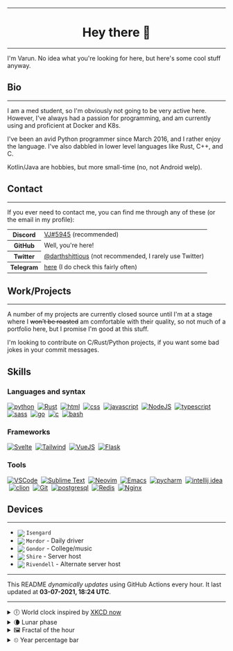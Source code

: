 ***

<h1 align="center">
Hey there 👋
</h1>

***

I'm Varun. No idea what you're looking for here, but here's some cool stuff anyway.

<h2>
Bio
</h2>

***

I am a med student, so I'm obviously not going to be very active here. However, I've always had a passion for programming, and am currently using and proficient at Docker and K8s.

I've been an avid Python programmer since March 2016, and I rather enjoy the language. I've also dabbled in lower level languages like Rust, C++, and C.

Kotlin/Java are hobbies, but more small-time (no, not Android welp).

<h2>
Contact
</h2>

***
If you ever need to contact me, you can find me through any of these (or the email in my profile):

<table>
<tr>
<th>
<strong>Discord</strong>
</th>
<td>
<a href="https://discord.com/users/411166117084528640">VJ#5945</a> (recommended)
</td>
</tr>
<tr>
<th>GitHub</th>
<td>Well, you're here!</td>
</tr>
<tr>
<th>Twitter</th>
<td><a href="https://twitter.com/darthshittious">@darthshittious</a> (not recommended, I rarely use Twitter)</td>
</tr>
<tr>
<th>Telegram</th>
<td><a href="https://t.me/extremely_slim_shady">here</a> (I do check this fairly often)</td></tr>
</table>

<h2>Work/Projects</h2>

***
A number of my projects are currently closed source until I'm at a stage where I
~~won't be roasted~~ am comfortable with their quality, so not much of a portfolio here,
but I promise I'm good at this stuff.

I'm looking to contribute on C/Rust/Python projects, if you want some bad jokes in your commit messages.

<h2>Skills</h2>

[python]: https://api.iconify.design/logos:python.svg?width=36
[js]: https://api.iconify.design/logos:javascript.svg?width=36
[node]: https://api.iconify.design/logos:nodejs-icon.svg?width=36
[ts]: https://api.iconify.design/logos:typescript-icon.svg?width=36
[rust]: https://api.iconify.design/logos:rust.svg?width=36
[postgres]: https://api.iconify.design/logos:postgresql.svg?width=36
[html]: https://api.iconify.design/simple-icons:html5.svg?width=36&color=%23e96228
[css]: https://api.iconify.design/simple-icons:css3.svg?width=36&color=%232862e9
[go]: https://api.iconify.design/logos:go.svg?width=36&height=36
[c]: https://api.iconify.design/logos:c.svg?width=36
[bash]: https://api.iconify.design/logos:bash-icon.svg?width=36
[svelte]: https://api.iconify.design/logos:svelte-icon.svg?width=36
[tailwind]: https://api.iconify.design/logos:tailwindcss-icon.svg?width=36&height=36
[sass]: https://api.iconify.design/logos:sass.svg?width=36
[vue]: https://api.iconify.design/logos:vue.svg?width=36
[flask]: https://api.iconify.design/logos:flask.svg?width=36
[vscode]: https://api.iconify.design/logos:visual-studio-code.svg?width=36
[pycharm]: https://api.iconify.design/logos:pycharm.svg?width=36
[intellij]: https://api.iconify.design/logos:intellij-idea.svg?width=36
[clion]: https://api.iconify.design/logos:clion.svg?width=36
[sublime]: https://api.iconify.design/logos:sublimetext-icon.svg?width=36
[neovim]: https://api.iconify.design/simple-icons:neovim.svg?width=36&color=%235b9a35
[emacs]: https://api.iconify.design/vscode-icons:file-type-emacs.svg?width=36
[git]: https://api.iconify.design/logos:git-icon.svg?width=36
[redis]: https://api.iconify.design/logos:redis.svg?width=36
[nginx]: https://api.iconify.design/logos:nginx.svg?width=36

<h3>Languages and syntax</h3>

[![python][python]](https://python.org/)
&nbsp;[![Rust][rust]](https://rust-lang.org/)
&nbsp;[![html][html]](https://developer.mozilla.org/en-US/docs/Glossary/HTML5)
&nbsp;[![css][css]](https://developer.mozilla.org/en-US/docs/Web/CSS)
&nbsp;[![javascript][js]](https://developer.mozilla.org/en-US/docs/Web/JavaScript)
&nbsp;[![NodeJS][node]](https://nodejs.org)
&nbsp;[![typescript][ts]](https://typescriptlang.org/)
&nbsp;[![sass][sass]](https://sass-lang.com/)
&nbsp;[![go][go]](https://golang.org/)
&nbsp;[![c][c]](https://en.cppreference.com/w/c)
&nbsp;[![bash][bash]](https://www.gnu.org/software/bash/)

<h3>Frameworks</h3>

[![Svelte][svelte]](https://svelte.dev/)
&nbsp;[![Tailwind][tailwind]](https://tailwindcss.com/)
&nbsp;[![VueJS][vue]](https://vuejs.org)
&nbsp;[![Flask][flask]](https://palletsprojects.com/p/flask/)

<h3>Tools</h3>

[![VSCode][vscode]](https://code.visualstudio.com/)
&nbsp;[![Sublime Text][sublime]](https://www.sublimetext.com/)
&nbsp;[![Neovim][neovim]](https://neovim.io/)
&nbsp;[![Emacs][emacs]](https://www.gnu.org/software/emacs/)
&nbsp;[![pycharm][pycharm]](https://www.jetbrains.com/pycharm/)
&nbsp;[![intellij idea][intellij]](https://jetbrains.com/idea/)
&nbsp;[![clion][clion]](https://jetbrains.com/clion/)
&nbsp;[![Git][git]](https://git-scm.com/)
&nbsp;[![postgresql][postgres]](https://postgresql.org/)
&nbsp;[![Redis][redis]](https://redis.io/)
&nbsp;[![Nginx][nginx]](https://nginx.org/en/)

<h2>Devices</h2>

***

<!-- Styles are ignored in README rendering on GitHub profile but work on GitHub Pages -->
- <img src="https://api.iconify.design/simple-icons:android.svg?color=%2330d780" width="18" style="vertical-align: middle"> `Isengard`
- <img src="https://api.iconify.design/simple-icons:archlinux.svg?color=%23168eca" width="18" style="vertical-align: middle"> `Mordor` - Daily driver
- <img src="https://api.iconify.design/simple-icons:windows.svg?color=%2300a8e8" width="18" style="vertical-align: middle"> `Gondor` - College/music
- <img src="https://api.iconify.design/simple-icons:ubuntu.svg?color=%23d64613" width="18" style="vertical-align: middle"> `Shire` - Server host
- <img src="https://api.iconify.design/simple-icons:ubuntu.svg?color=%23d64613" width="18" style="vertical-align: middle"> `Rivendell` - Alternate server host

***

This README *dynamically updates* using GitHub Actions every hour.
It last updated at **03-07-2021, 18:24 UTC**.

***

<details>
<summary>🕕 World clock inspired by <a href="https://xkcd.com/now">XKCD now</a></summary>

> <img src="generated/now.png" width="512">

</details>
<details>
<summary>🌘 Lunar phase</summary>

The moon is approximately 82.99% through its phase (Waning Crescent).

</details>
<details>
<summary>&#x1f5bc; Fractal of the hour</summary>

> <img src="generated/fractal.png" width="512">

</details>
<details>
<summary>&#x23f2; Year percentage bar</summary>
<pre><code>2021 [██████████▁▁▁▁▁▁▁▁▁▁] 50.35%</code></pre>
</details>
